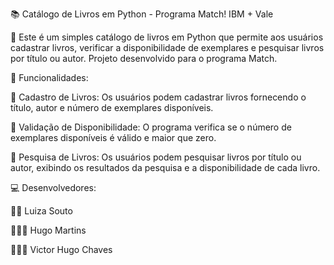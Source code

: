 📚 Catálogo de Livros em Python - Programa Match! IBM + Vale

📙 Este é um simples catálogo de livros em Python que permite aos usuários cadastrar livros, verificar a disponibilidade de exemplares e pesquisar livros por título ou autor. Projeto desenvolvido para o programa Match.

💠 Funcionalidades:

🔸 Cadastro de Livros: Os usuários podem cadastrar livros fornecendo o título, autor e número de exemplares disponíveis.

🔸 Validação de Disponibilidade: O programa verifica se o número de exemplares disponíveis é válido e maior que zero.

🔸 Pesquisa de Livros: Os usuários podem pesquisar livros por título ou autor, exibindo os resultados da pesquisa e a disponibilidade de cada livro.

💻 Desenvolvedores:

👩🏻 Luiza Souto

🧔🏽‍♀️ Hugo Martins

🧔🏻‍♂️ Victor Hugo Chaves

